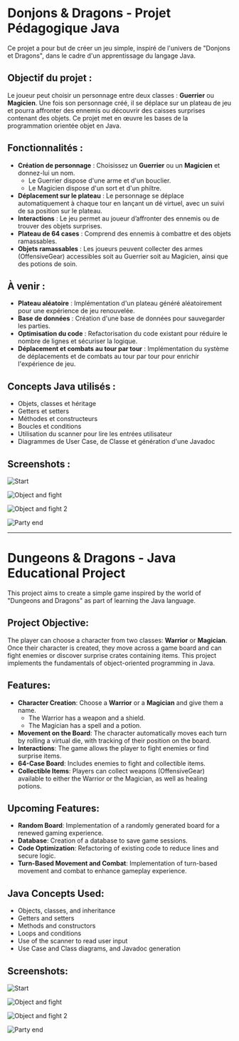 # Donjons & Dragons - Projet Pédagogique Java

Ce projet a pour but de créer un jeu simple, inspiré de l'univers de "Donjons et Dragons", dans le cadre d'un apprentissage du langage Java.

## Objectif du projet :

Le joueur peut choisir un personnage entre deux classes : **Guerrier** ou **Magicien**. Une fois son personnage créé, il se déplace sur un plateau de jeu et pourra affronter des ennemis ou découvrir des caisses surprises contenant des objets. Ce projet met en œuvre les bases de la programmation orientée objet en Java.

## Fonctionnalités :

- **Création de personnage** : Choisissez un **Guerrier** ou un **Magicien** et donnez-lui un nom.
  - Le Guerrier dispose d'une arme et d'un bouclier.
  - Le Magicien dispose d'un sort et d'un philtre.
- **Déplacement sur le plateau** : Le personnage se déplace automatiquement à chaque tour en lançant un dé virtuel, avec un suivi de sa position sur le plateau.
- **Interactions** : Le jeu permet au joueur d’affronter des ennemis ou de trouver des objets surprises.
- **Plateau de 64 cases** : Comprend des ennemis à combattre et des objets ramassables.
- **Objets ramassables** : Les joueurs peuvent collecter des armes (OffensiveGear) accessibles soit au Guerrier soit au Magicien, ainsi que des potions de soin.

## À venir :

- **Plateau aléatoire** : Implémentation d'un plateau généré aléatoirement pour une expérience de jeu renouvelée.
- **Base de données** : Création d'une base de données pour sauvegarder les parties.
- **Optimisation du code** : Refactorisation du code existant pour réduire le nombre de lignes et sécuriser la logique.
- **Déplacement et combats au tour par tour** : Implémentation du système de déplacements et de combats au tour par tour pour enrichir l'expérience de jeu.

## Concepts Java utilisés :

- Objets, classes et héritage
- Getters et setters
- Méthodes et constructeurs
- Boucles et conditions
- Utilisation du scanner pour lire les entrées utilisateur
- Diagrammes de User Case, de Classe et génération d'une Javadoc

## Screenshots :

![Start](https://github.com/user-attachments/assets/8c240327-9fac-4122-91fb-a48fe7a1ea00)

![Object and fight](https://github.com/user-attachments/assets/57e945d6-0823-4bbe-83e1-9ad526ff5e11)

![Object and fight 2](https://github.com/user-attachments/assets/8de07cd0-3abb-45e2-84ad-2e3e6dcaaec2)

![Party end](https://github.com/user-attachments/assets/df89973f-fa2d-4943-b6c6-9417606fbac9)

---

# Dungeons & Dragons - Java Educational Project

This project aims to create a simple game inspired by the world of "Dungeons and Dragons" as part of learning the Java language.

## Project Objective:

The player can choose a character from two classes: **Warrior** or **Magician**. Once their character is created, they move across a game board and can fight enemies or discover surprise crates containing items. This project implements the fundamentals of object-oriented programming in Java.

## Features:

- **Character Creation**: Choose a **Warrior** or a **Magician** and give them a name.
  - The Warrior has a weapon and a shield.
  - The Magician has a spell and a potion.
- **Movement on the Board**: The character automatically moves each turn by rolling a virtual die, with tracking of their position on the board.
- **Interactions**: The game allows the player to fight enemies or find surprise items.
- **64-Case Board**: Includes enemies to fight and collectible items.
- **Collectible Items**: Players can collect weapons (OffensiveGear) available to either the Warrior or the Magician, as well as healing potions.

## Upcoming Features:

- **Random Board**: Implementation of a randomly generated board for a renewed gaming experience.
- **Database**: Creation of a database to save game sessions.
- **Code Optimization**: Refactoring of existing code to reduce lines and secure logic.
- **Turn-Based Movement and Combat**: Implementation of turn-based movement and combat to enhance gameplay experience.

## Java Concepts Used:

- Objects, classes, and inheritance
- Getters and setters
- Methods and constructors
- Loops and conditions
- Use of the scanner to read user input
- Use Case and Class diagrams, and Javadoc generation

## Screenshots:

![Start](https://github.com/user-attachments/assets/8c240327-9fac-4122-91fb-a48fe7a1ea00)

![Object and fight](https://github.com/user-attachments/assets/57e945d6-0823-4bbe-83e1-9ad526ff5e11)

![Object and fight 2](https://github.com/user-attachments/assets/8de07cd0-3abb-45e2-84ad-2e3e6dcaaec2)

![Party end](https://github.com/user-attachments/assets/df89973f-fa2d-4943-b6c6-9417606fbac9)
